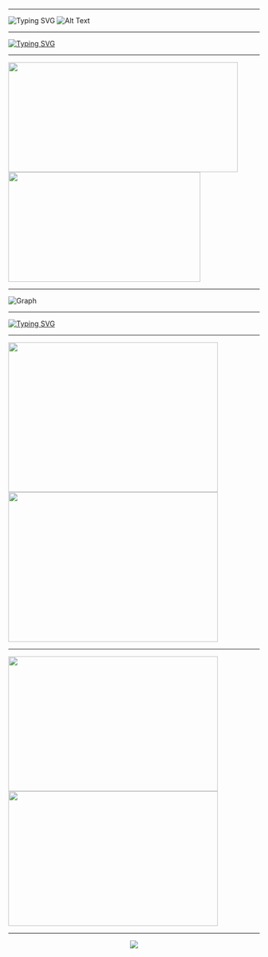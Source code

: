 <!--
### :v: Hi there 👋
:stuck_out_tongue_winking_eye: **_I'm Thanh Ngan, from VietNam_** :two_hearts: <br>
:star2: I'm curious and naughty about technology that I like :face_with_spiral_eyes:

<sub>- 🔭 I’m currently working on HCMUS and I just finished my freshman year at the university :heavy_check_mark: <br>
		- 🌱 I’m currently learning typescript and express :dizzy_face: <br>
		- 👯 I’m looking to collaborate on teamwork, contact me if you want to team up with me :tada: <br>
		- 😄 Pronouns: ponyo :laughing: <br>
		- ⚡ Fun fact: I like writing code when feeling bored :joy: 
</sub>

<br>

![Visistor](https://visitor-badge.glitch.me/badge?page_id=thanhngan22&left_color=brown&right_color=orange)

![Visitor Count](https://profile-counter.glitch.me/thanhngan22/count.svg)

[![Typing SVG](https://readme-typing-svg.herokuapp.com/?lines=First+line+of+text;Second+line+of+text)](https://git.io/typing-svg)
-->

<!--
[![Typing SVG](https://readme-typing-svg.herokuapp.com?font=Dancing+Script&size=40&duration=3000&color=F86A7C&background=A579F9DF&center=true&vCenter=true&multiline=true&width=1000&height=220&lines=+++++++++++++++%E2%9C%8C%EF%B8%8F+Hi+guys%2C;+I'm+Ponyo+%F0%9F%98%89;I'm+from+VietNam+%F0%9F%92%97;I+like+writing+code+when+feeling+bored+%F0%9F%98%85)](https://git.io/typing-svg)
-->

<!-- [![Typing SVG](https://readme-typing-svg.herokuapp.com?font=Dancing+Script&size=40&duration=3000&color=F86A7C&background=A579F9DF&center=true&vCenter=true&multiline=true&width=1000&height=180&lines=%E2%9C%8C%EF%B8%8F+Hi+there+%F0%9F%91%8B;+%F0%9F%92%97+I'm+Thanh+Ngan%2C+from+VietNam+%F0%9F%92%95;%E2%9A%A1+Fun+fact%3A+I+like+writing+code+when+feeling+bored+%F0%9F%98%85%F0%9F%98%82)](https://git.io/typing-svg) -->

<!-- [![Typing SVG](https://readme-typing-svg.herokuapp.com?font=Dancing+Script&size=40&duration=3000&color=F86A7C&background=none&center=true&vCenter=true&multiline=true&width=1000&height=180&lines=%E2%9C%8C%EF%B8%8F+Hi+there+%F0%9F%98%89;+%F0%9F%92%97+I'm+Thanh+Ngan%2C+from+VietNam+%F0%9F%92%95;%E2%9A%A1+Fun+fact%3A+I+like+writing+code+when+feeling+bored+%F0%9F%98%85%F0%9F%98%82)](https://git.io/typing-svg)
 -->
 ---

 ![Typing SVG](https://readme-typing-svg.herokuapp.com?font=Dancing+Script&size=40&duration=2500&color=F86A7C&background=none&center=true&vCenter=true&multiline=true&width=590&height=200&lines=%E2%9C%8C%EF%B8%8F+Hi+there+%F0%9F%98%85;+%F0%9F%92%97+I'm+Thanh+Ngan%2C+from+VietNam+%F0%9F%92%95;%E2%9A%A1)
 <span width="250">
 ![Alt Text](https://pa1.narvii.com/6533/beeeec6ec4e85a1a9a1ca46a0717bcf208007f55_hq.gif)
</span>

<!-- icon  %F0%9F%98%85 -->
<!-- icon %F0%9F%98%89 -->

<!-- Github stats and top langs -->
<!-- ---
![ThanhNgan's GitHub stats](https://github-readme-stats.vercel.app/api?username=thanhngan22&show_icons=true&theme=radical&count_private=true&include_all_commits=true)

![Top Languages](https://github-readme-stats.vercel.app/api/top-langs/?username=thanhngan22&layout=compact&theme=radical&height=195)
___ -->

---
[![Typing SVG](https://readme-typing-svg.herokuapp.com?size=28&duration=2500&color=F74A22&center=true&vCenter=true&multiline=true&width=800&height=60&lines=%F0%9F%92%81%E2%80%8D%E2%99%80%EF%B8%8F+this+is+my+activity+overview+in+github+%F0%9F%99%8B%E2%80%8D%E2%99%80%EF%B8%8F)](https://git.io/typing-svg)
___

<a href="#" >
  <img align="center" src="https://github-readme-stats.vercel.app/api?username=thanhngan22&show_icons=true&theme=radical&count_private=true&include_all_commits=true"
       height="220" width="460"/>
</a>


<a href="#" >
  <img align="center" src="https://github-readme-stats.vercel.app/api/top-langs/?username=thanhngan22&layout=compact&theme=radical" height="220" width="385"/>
</a>


___

<!-- [![Sumary](https://github-profile-summary-cards.vercel.app/api/cards/profile-details?username=thanhngan22&theme=radical&show_icons=true) -->

![Graph](https://activity-graph.herokuapp.com/graph?username=thanhngan22&theme=rogue&color=FBCFE8&line=C4B5FD&point=34D399&hide_border=false)

---
<!-- ![Visitor](https://komarev.com/ghpvc/?username=thanhngan22&label=Profile%20views&color=0e75b6&style=flat) -->

<!-- about ponyo -->
[![Typing SVG](https://readme-typing-svg.herokuapp.com?size=28&duration=3000&color=F7A680&center=true&vCenter=true&multiline=true&width=1000&height=80&lines=%F0%9F%91%8F+let+see+my+favorite+animated+characters+%F0%9F%98%89;%F0%9F%8C%9F+Ponyo+and+Sosuke+%F0%9F%8C%9F)](https://git.io/typing-svg)

___

<a href="#" >
  <img align="center" src="https://thumbs.gfycat.com/CraftyDecimalAurochs-size_restricted.gif" width="420" height="300" />
</a>

<a href="#" >
  <img align="center" src="https://aestheism.files.wordpress.com/2013/11/ponyo.gif" width="420" height="300" />
</a>

___
<a href="#" >
  <img align="center" src="https://giffiles.alphacoders.com/232/2325.gif" width="420" height="270" />
</a>

<a href="#" >
  <img align="center" src="https://i.pinimg.com/originals/f8/a5/fa/f8a5fa42fff23206014beeb079e9e58a.gif" width="420" height="270" />
</a>

---
<!-- footer -->
<p align="center">
	<img src="https://profile-counter.glitch.me/thanhngan22/count.svg" />
</p>

